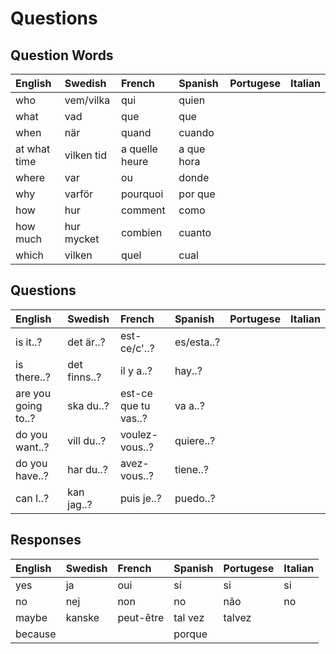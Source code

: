 # Questions

## Question Words

| English      | Swedish    | French         | Spanish    | Portugese | Italian |
| :----------- | :--------- | :------------- | :--------- | :-------- | :------ |
| who          | vem/vilka  | qui            | quien      |           |         |
| what         | vad        | que            | que        |           |         |
| when         | när        | quand          | cuando     |           |         |
| at what time | vilken tid | a quelle heure | a que hora |           |         |
| where        | var        | ou             | donde      |           |         |
| why          | varför     | pourquoi       | por que    |           |         |
| how          | hur        | comment        | como       |           |         |
| how much     | hur mycket | combien        | cuanto     |           |         |
| which        | vilken     | quel           | cual       |           |         |

## Questions

| English             | Swedish      | French               | Spanish    | Portugese | Italian |
| :------------------ | :----------- | :------------------- | :--------- | :-------- | :------ |
| is it..?            | det är..?    | est-ce/c'..?         | es/esta..? |           |         |
| is there..?         | det finns..? | il y a..?            | hay..?     |           |         |
| are you going to..? | ska du..?    | est-ce que tu vas..? | va a..?    |           |         |
| do you want..?      | vill du..?   | voulez-vous..?       | quiere..?  |           |         |
| do you have..?      | har du..?    | avez-vous..?         | tiene..?   |           |         |
| can I..?            | kan jag..?   | puis je..?           | puedo..?   |           |         |

## Responses

| English | Swedish | French    | Spanish | Portugese | Italian |
| :------ | :------ | :-------- | :------ | :-------- | :------ |
| yes     | ja      | oui       | sí      | si        | si      |
| no      | nej     | non       | no      | não       | no      |
| maybe   | kanske  | peut-être | tal vez | talvez    |         |
| because |         |           | porque  |           |         |
